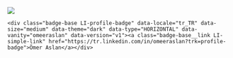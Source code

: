 <!DOCTYPE html>
<html lang="en">
<head>
    <meta charset="UTF-8">
    <meta http-equiv="X-UA-Compatible" content="IE=edge">
    <meta name="viewport" content="width=device-width, initial-scale=1.0">
    <title>Document</title>
</head>
<body>
    <script src="https://platform.linkedin.com/badges/js/profile.js" async defer type="text/javascript"></script>

  <a href="https://discord.com/users/965963899612573748"><img src="https://lanyard-profile-readme.vercel.app/api/965963899612573748?theme=dark&bg=18191c&animated=false&hideDiscrim=true&borderRadius=30px"></a>
  
    <div class="badge-base LI-profile-badge" data-locale="tr_TR" data-size="medium" data-theme="dark" data-type="HORIZONTAL" data-vanity="omeeraslan" data-version="v1"><a class="badge-base__link LI-simple-link" href="https://tr.linkedin.com/in/omeeraslan?trk=profile-badge">Ömer Aslan</a></div>
</body>
</html>
